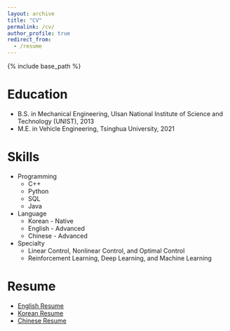 ```yaml
---
layout: archive
title: "CV"
permalink: /cv/
author_profile: true
redirect_from:
  - /resume
---
```


{% include base_path %}


Education
======
* B.S. in Mechanical Engineering, Ulsan National Institute of Science and Technology (UNIST), 2013
* M.E. in Vehicle Engineering, Tsinghua University, 2021
  
Skills
======
* Programming
  * C++
  * Python
  * SQL
  * Java
* Language
  * Korean  - Native
  * English - Advanced
  * Chinese - Advanced
* Specialty
  * Linear Control, Nonlinear Control, and Optimal Control
  * Reinforcement Learning, Deep Learning, and Machine Learning

<!-- 
Publications
======
  <ul>{% for post in site.publications %}
    {% include archive-single-cv.html %}
  {% endfor %}</ul>
  
Talks
======
  <ul>{% for post in site.talks %}
    {% include archive-single-talk-cv.html %}
  {% endfor %}</ul>
  
Teaching
======
  <ul>{% for post in site.teaching %}
    {% include archive-single-cv.html %}
  {% endfor %}</ul>

 -->
 
Resume
======
* [English Resume](https://rlsotlr01.github.io/files/Resume_eng.pdf)
* [Korean Resume](https://rlsotlr01.github.io/files/Resume_kor.pdf)
* [Chinese Resume](https://rlsotlr01.github.io/files/Resume_chn.pdf)
